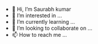 - 👋 Hi, I’m Saurabh kumar
- 👀 I’m interested in ...
- 🌱 I’m currently learning ...
- 💞️ I’m looking to collaborate on ...
- 📫 How to reach me ...

<!----
is a ✨ special ✨ repository because its `README.md` (this file) appears on your GitHub profile.
You can click the Preview link to take a look at your changes.
--->
